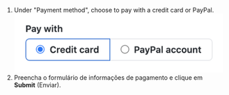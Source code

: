 1. Under "Payment method", choose to pay with a credit card or PayPal. ![Mudar forma de pagamento de cobrança](/assets/images/help/billing/billing_switch_payments.png)
1. Preencha o formulário de informações de pagamento e clique em **Submit** (Enviar).

